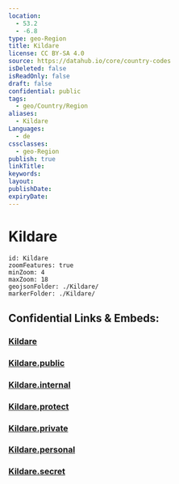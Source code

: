```yaml
---
location:
  - 53.2
  - -6.8
type: geo-Region
title: Kildare
license: CC BY-SA 4.0
source: https://datahub.io/core/country-codes
isDeleted: false
isReadOnly: false
draft: false
confidential: public
tags:
  - geo/Country/Region
aliases:
  - Kildare
Languages:
  - de
cssclasses:
  - geo-Region
publish: true
linkTitle:
keywords:
layout:
publishDate:
expiryDate:
---
```


# Kildare

```leaflet
id: Kildare
zoomFeatures: true 
minZoom: 4 
maxZoom: 18
geojsonFolder: ./Kildare/
markerFolder: ./Kildare/
```


## Confidential Links & Embeds: 

### [Kildare](/_Standards/Earth/Continent/Europe/Europe~North/Ireland/Ireland,Provinces/Leinster/Kildare.md) 

### [Kildare.public](/_public/Earth/Continent/Europe/Europe~North/Ireland/Ireland,Provinces/Leinster/Kildare.public.md) 

### [Kildare.internal](/_internal/Earth/Continent/Europe/Europe~North/Ireland/Ireland,Provinces/Leinster/Kildare.internal.md) 

### [Kildare.protect](/_protect/Earth/Continent/Europe/Europe~North/Ireland/Ireland,Provinces/Leinster/Kildare.protect.md) 

### [Kildare.private](/_private/Earth/Continent/Europe/Europe~North/Ireland/Ireland,Provinces/Leinster/Kildare.private.md) 

### [Kildare.personal](/_personal/Earth/Continent/Europe/Europe~North/Ireland/Ireland,Provinces/Leinster/Kildare.personal.md) 

### [Kildare.secret](/_secret/Earth/Continent/Europe/Europe~North/Ireland/Ireland,Provinces/Leinster/Kildare.secret.md)

